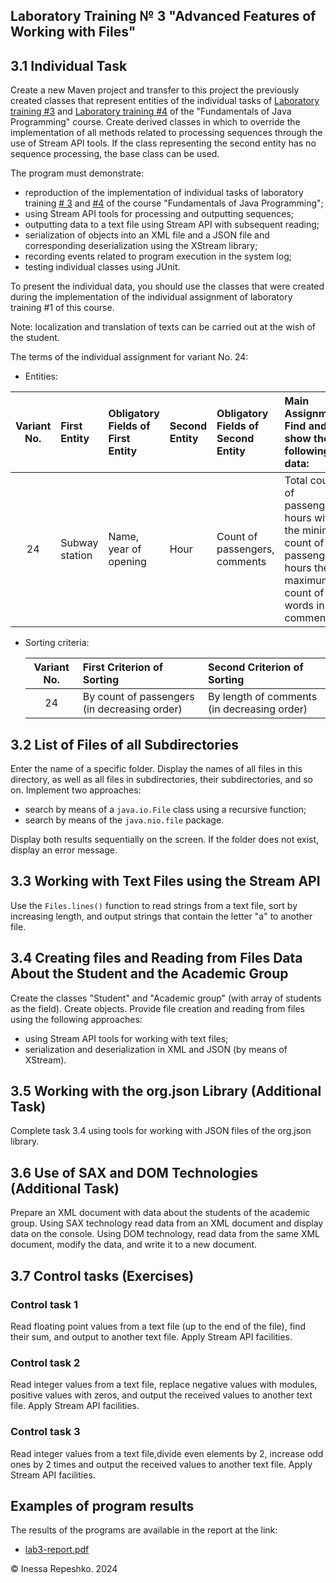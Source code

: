 ## Laboratory Training № 3 "Advanced Features of Working with Files"



## 3.1 Individual Task

Create a new Maven project and transfer to this project the previously created classes that represent entities of the individual tasks of [Laboratory training #3](https://github.com/InessaRepeshko/fundamentals-of-java-programming/blob/main/lab3) and [Laboratory training #4](https://github.com/InessaRepeshko/fundamentals-of-java-programming/blob/main/lab4) of the "Fundamentals of Java Programming" course. Create derived classes in which to override the implementation of all methods related to processing sequences through the use of Stream API tools. If the class representing the second entity has no sequence processing, the base class can be used.

The program must demonstrate:

* reproduction of the implementation of individual tasks of laboratory training [# 3](https://github.com/InessaRepeshko/fundamentals-of-java-programming/blob/main/lab3) and [#4](https://github.com/InessaRepeshko/fundamentals-of-java-programming/blob/main/lab4) of the course "Fundamentals of Java Programming";
* using Stream API tools for processing and outputting sequences;
* outputting data to a text file using Stream API with subsequent reading; 
* serialization of objects into an XML file and a JSON file and corresponding deserialization using the XStream library; 
* recording events related to program execution in the system log; 
* testing individual classes using JUnit.

To present the individual data, you should use the classes that were created during the implementation of the individual assignment of laboratory training #1 of this course.

Note: localization and translation of texts can be carried out at the wish of the student.

The terms of the individual assignment for variant No. 24:

* Entities:


| Variant No. | First Entity   | Obligatory Fields of First Entity | Second Entity | Obligatory Fields of Second Entity | Main Assignment: Find and show the following data:                                                                  |
|:-----------:| :------------- | :-------------------------------- | :------------ | :--------------------------------- | :------------------------------------------------------------------------------------------------------------------ |
|     24      | Subway station | Name, year of opening	           | Hour          | Count of passengers, comments	    | Total count of passengers, hours with the minimum count of passengers, hours the maximum count of words in comments |

* Sorting criteria:


  | Variant No. | First Criterion of Sorting                   | Second Criterion of Sorting                 |
  |:-----------:| :------------------------------------------- | :------------------------------------------ |
  |     24      | By count of passengers (in decreasing order) | By length of comments (in decreasing order) |



## 3.2 List of Files of all Subdirectories

Enter the name of a specific folder. Display the names of all files in this directory, as well as all files in subdirectories, their subdirectories, and so on. Implement two approaches:

* search by means of a ```java.io.File``` class using a recursive function;
* search by means of the ```java.nio.file``` package.

Display both results sequentially on the screen. If the folder does not exist, display an error message.



## 3.3 Working with Text Files using the Stream API

Use the ```Files.lines()``` function to read strings from a text file, sort by increasing length, and output strings that contain the letter "a" to another file.



## 3.4 Creating files and Reading from Files Data About the Student and the Academic Group

Create the classes "Student" and "Academic group" (with array of students as the field). Create objects. Provide file creation and reading from files using the following approaches:

* using Stream API tools for working with text files;
* serialization and deserialization in XML and JSON (by means of XStream).



## 3.5 Working with the org.json Library (Additional Task)

Complete task 3.4 using tools for working with JSON files of the org.json library.



## 3.6 Use of SAX and DOM Technologies (Additional Task)

Prepare an XML document with data about the students of the academic group. Using SAX technology read data from an XML document and display data on the console. Using DOM technology, read data from the same XML document, modify the data, and write it to a new document.



## 3.7 Control tasks (Exercises)

### Control task 1

Read floating point values from a text file (up to the end of the file), find their sum, and output to another text file. Apply Stream API facilities.

### Control task 2

Read integer values from a text file, replace negative values with modules, positive values with zeros, and output the received values to another text file. Apply Stream API facilities.

### Control task 3

Read integer values from a text file,divide even elements by 2, increase odd ones by 2 times and output the received values to another text file. Apply Stream API facilities.



## Examples of program results

The results of the programs are available in the report at the link:

* [lab3-report.pdf](https://github.com/InessaRepeshko/advanced-java-programming/tree/main/reports/RepeshkoIV-CS222a-Lab3.pdf)



© Inessa Repeshko. 2024
